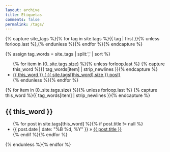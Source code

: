 ```yaml
---
layout: archive
title: Etiquetas
comments: false
permalink: /tags/
---
```


{% capture site_tags %}{% for tag in site.tags %}{{ tag | first }}{% unless forloop.last %},{% endunless %}{% endfor %}{% endcapture %}
<!-- site_tags: {{ site_tags }} -->
{% assign tag_words = site_tags | split:',' | sort %}
<!-- tag_words: {{ tag_words }} -->

<div id="tags">
  <ul class="tag-box inline">
  {% for item in (0..site.tags.size) %}{% unless forloop.last %}
    {% capture this_word %}{{ tag_words[item] | strip_newlines }}{% endcapture %}
    <li><a href="#{{ this_word | cgi_escape }}">{{ this_word }} <span>( {{ site.tags[this_word].size }} post)</span></a></li>
  {% endunless %}{% endfor %}
  </ul>

  {% for item in (0..site.tags.size) %}{% unless forloop.last %}
    {% capture this_word %}{{ tag_words[item] | strip_newlines }}{% endcapture %}
  <h2 id="{{ this_word | cgi_escape }}">{{ this_word }}</h2>
  <ul class="posts">
    {% for post in site.tags[this_word] %}{% if post.title != null %}
    <li itemscope><span class="entry-date"><time datetime="{{ post.date | date_to_xmlschema }}" itemprop="datePublished">{{ post.date | date: "%B %d, %Y" }}</time></span> &raquo; <a href="{{ site.url }}{{ site.baseurl }}{{ post.url }}">{{ post.title }}</a></li>
    {% endif %}{% endfor %}
  </ul>
  {% endunless %}{% endfor %}
</div>